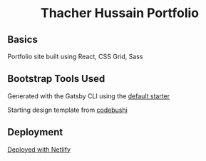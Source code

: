 <h1 align="center">
  Thacher Hussain Portfolio
</h1>


## Basics

Portfolio site built using React, CSS Grid, Sass


## Bootstrap Tools Used

Generated with the Gatsby CLI using the [default starter](https://github.com/gatsbyjs/gatsby-starter-default)

Starting design template from [codebushi](https://github.com/codebushi/gatsby-starter-forty)


## Deployment

[Deployed with Netlify](https://app.netlify.com/start/deploy?repository=https://github.com/gatsbyjs/gatsby-starter-default)
